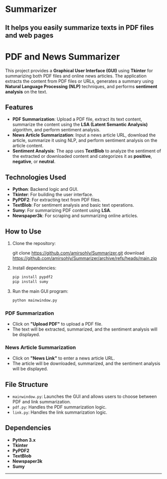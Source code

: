 # Summarizer
It helps you easily summarize texts in PDF files and web pages
---

# PDF and News Summarizer

This project provides a **Graphical User Interface (GUI)** using **Tkinter** for summarizing both PDF files and online news articles. The application extracts the content from PDF files or URLs, generates a summary using **Natural Language Processing (NLP)** techniques, and performs **sentiment analysis** on the text.

## Features

- **PDF Summarization**: Upload a PDF file, extract its text content, summarize the content using the **LSA (Latent Semantic Analysis)** algorithm, and perform sentiment analysis.
- **News Article Summarization**: Input a news article URL, download the article, summarize it using NLP, and perform sentiment analysis on the article content.
- **Sentiment Analysis**: The app uses **TextBlob** to analyze the sentiment of the extracted or downloaded content and categorizes it as **positive**, **negative**, or **neutral**.

## Technologies Used

- **Python**: Backend logic and GUI.
- **Tkinter**: For building the user interface.
- **PyPDF2**: For extracting text from PDF files.
- **TextBlob**: For sentiment analysis and basic text operations.
- **Sumy**: For summarizing PDF content using **LSA**.
- **Newspaper3k**: For scraping and summarizing online articles.

## How to Use

1. Clone the repository:
   
   git clone https://github.com/amirsohly/Summarizer.git
   download https://github.com/amirsohly/Summarizer/archive/refs/heads/main.zip
   
3. Install dependencies:
   ```bash
   pip install pypdf2
   pip install sumy
   ```
4. Run the main GUI program:
   ```bash
   python mainwindow.py
   ```

### PDF Summarization

- Click on **"Upload PDF"** to upload a PDF file.
- The text will be extracted, summarized, and the sentiment analysis will be displayed.

### News Article Summarization

- Click on **"News Link"** to enter a news article URL.
- The article will be downloaded, summarized, and the sentiment analysis will be displayed.

## File Structure

- `mainwindow.py`: Launches the GUI and allows users to choose between PDF and link summarization.
- `pdf.py`: Handles the PDF summarization logic.
- `link.py`: Handles the link summarization logic.

## Dependencies

- **Python 3.x**
- **Tkinter**
- **PyPDF2**
- **TextBlob**
- **Newspaper3k**
- **Sumy**

---
